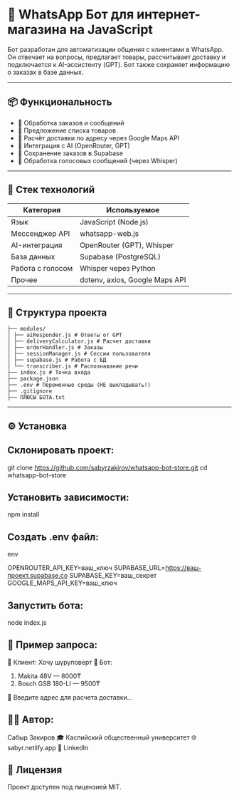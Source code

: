 # 🤖 WhatsApp Бот для интернет-магазина на JavaScript

Бот разработан для автоматизации общения с клиентами в WhatsApp. Он отвечает на вопросы, предлагает товары, рассчитывает доставку и подключается к AI-ассистенту (GPT). Бот также сохраняет информацию о заказах в базе данных.

---

## 📦 Функциональность

- 🔹 Обработка заказов и сообщений
- 🔹 Предложение списка товаров
- 🔹 Расчёт доставки по адресу через Google Maps API
- 🔹 Интеграция с AI (OpenRouter, GPT)
- 🔹 Сохранение заказов в Supabase
- 🔹 Обработка голосовых сообщений (через Whisper)

---

## 🧠 Стек технологий

| Категория        | Используемое |
|------------------|--------------|
| Язык             | JavaScript (Node.js) |
| Мессенджер API   | whatsapp-web.js |
| AI-интеграция    | OpenRouter (GPT), Whisper |
| База данных      | Supabase (PostgreSQL) |
| Работа с голосом | Whisper через Python |
| Прочее           | dotenv, axios, Google Maps API |

---

## 📁 Структура проекта
```
├── modules/
│ ├── aiResponder.js # Ответы от GPT
│ ├── deliveryCalculator.js # Расчет доставки
│ ├── orderHandler.js # Заказы
│ ├── sessionManager.js # Сессии пользователя
│ ├── supabase.js # Работа с БД
│ └── transcriber.js # Распознавание речи
├── index.js # Точка входа
├── package.json
├── .env # Переменные среды (НЕ выкладывать!)
├── .gitignore
├── ПЛЮСЫ БОТА.txt
```

---

## ⚙️ Установка

## Склонировать проект:

git clone https://github.com/sabyrzakirov/whatsapp-bot-store.git
cd whatsapp-bot-store

## Установить зависимости:

npm install

## Создать .env файл:

env

OPENROUTER_API_KEY=ваш_ключ
SUPABASE_URL=https://ваш-проект.supabase.co
SUPABASE_KEY=ваш_секрет
GOOGLE_MAPS_API_KEY=ваш_ключ

## Запустить бота:

node index.js


## 🧪 Пример запроса:

👤 Клиент: Хочу шуруповерт
🤖 Бот:
1. Makita 48V — 8000₸
2. Bosch GSB 180-LI — 9500₸

📍 Введите адрес для расчета доставки...



## 🧑‍💻 Автор:

Сабыр Закиров
🎓 Каспийский общественный университет
🌐 sabyr.netlify.app
🔗 LinkedIn

## 📃 Лицензия
Проект доступен под лицензией MIT.
